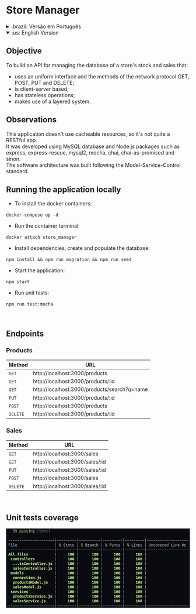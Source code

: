 # Store Manager

<details> 
<summary>:brazil: Versão em Português</summary>

## Objetivo

Construir uma API para gerenciar o banco de dados de estoque e vendas de uma loja que:

- usa uma interface uniforme e os métodos do protocolo de rede GET, POST, PUT e DELETE;
- é baseada em cliente-servidor;
- tem operações sem estado;
- faz uso de um sistema em camadas.

## Observações

Essa aplicação não usa recursos armazenáveis em cache, então ainda não é bem um app RESTful. <br />
Ela foi desenvolvida utilizando o banco de dados MySQL e pacotes Node.js como express, express-rescue, mysql2, mocha, chai, chai-as-promised e sinon. <br />
A arquitetura de software foi construida usando o padrão Model-Service-Control.

## Executando a aplicação localmente

- Para instalar os containers docker:

```
docker-compose up -d
```

- Executar o terminal do container:

```
docker attach store_manager
```

- Instalar as dependências, criar e popular o banco de dados:

```
npm install && npm run migration && npm run seed
```

- Inicializar a aplicação:

```
npm start
```

- Executar os testes unitários:

```
npm run test:mocha
```

<br />

## Endpoints

### Produtos

| Método   | URL                                          |
| -------- | -------------------------------------------- |
| `GET`    | http://localhost:3000/products               |
| `GET`    | http://localhost:3000/products/:id           |
| `GET`    | http://localhost:3000/products/search?q=name |
| `PUT`    | http://localhost:3000/products/:id           |
| `POST`   | http://localhost:3000/products               |
| `DELETE` | http://localhost:3000/products/:id           |

### Vendas

| Método   | URL                             |
| -------- | ------------------------------- |
| `GET`    | http://localhost:3000/sales     |
| `GET`    | http://localhost:3000/sales/:id |
| `PUT`    | http://localhost:3000/sales/:id |
| `POST`   | http://localhost:3000/sales     |
| `DELETE` | http://localhost:3000/sales/:id |

<br />

## Cobertura de testes unitários

![testcoverage](./readme/test-coverage-ss.png)

</details>

<details open> 
<summary>:us: English Version</summary>

## Objective

To build an API for managing the database of a store's stock and sales that:

- uses an uniform interface and the methods of the network protocol GET, POST, PUT and DELETE;
- is client-server based;
- has stateless operations;
- makes use of a layered system.
  <br />

## Observations

This application doesn't use cacheable resources, so it's not quite a RESTful app. <br />
It was developed using MySQL database and Node.js packages such as express, express-rescue, mysql2, mocha, chai, chai-as-promised and sinon. <br />
The software architecture was built following the Model-Service-Control standard.

## Running the application locally

- To install the docker containers:

```
docker-compose up -d
```

- Run the container terminal:

```
docker attach store_manager
```

- Install dependencies, create and populate the database:

```
npm install && npm run migration && npm run seed
```

- Start the application:

```
npm start
```

- Run unit tests:

```
npm run test:mocha
```

<br />

## Endpoints

### Products

| Method   | URL                                          |
| -------- | -------------------------------------------- |
| `GET`    | http://localhost:3000/products               |
| `GET`    | http://localhost:3000/products/:id           |
| `GET`    | http://localhost:3000/products/search?q=name |
| `PUT`    | http://localhost:3000/products/:id           |
| `POST`   | http://localhost:3000/products               |
| `DELETE` | http://localhost:3000/products/:id           |

### Sales

| Method   | URL                             |
| -------- | ------------------------------- |
| `GET`    | http://localhost:3000/sales     |
| `GET`    | http://localhost:3000/sales/:id |
| `PUT`    | http://localhost:3000/sales/:id |
| `POST`   | http://localhost:3000/sales     |
| `DELETE` | http://localhost:3000/sales/:id |

<br />

## Unit tests coverage

![testcoverage](./readme/test-coverage-ss.png)

</details>
